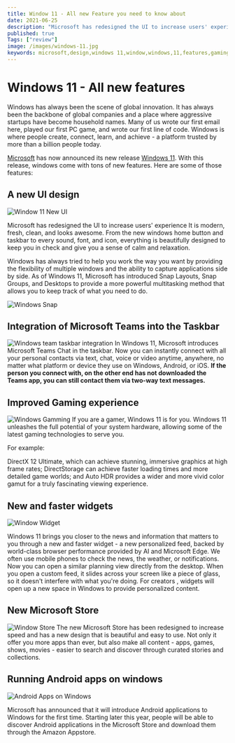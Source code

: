 ```yaml
---
title: Window 11 - All new Feature you need to know about
date: 2021-06-25
description: "Microsoft has redesigned the UI to increase users' experience of windows 11.From the new windows home button and taskbar to every sound, font, and icon, everything is beautifully designed to keep you in check and give you a sense of calm and relaxation."
published: true
Tags: ["review"]
image: /images/windows-11.jpg
keywords: microsoft,design,windows 11,window,windows,11,features,gaming,UI,user,experience,widget,store,android,app
---
```


# Windows 11 - All new features

Windows has always been the scene of global innovation. It has always been the backbone of global companies and a place where aggressive startups have become household names. Many of us wrote our first email here, played our first PC game, and wrote our first line of code. Windows is where people create, connect, learn, and achieve - a platform trusted by more than a billion people today.

[Microsoft](https://www.microsoft.com/en-in) has now announced its new release [Windows 11](https://www.microsoft.com/en-us/windows/windows-11). With this release, windows come with tons of new features. Here are some of those features:

## A new UI design

![Window 11 New UI](./windows-11-new-ui.webp)

Microsoft has redesigned the UI to increase users' experience It is modern, fresh, clean, and looks awesome. From the new windows home button and taskbar to every sound, font, and icon, everything is beautifully designed to keep you in check and give you a sense of calm and relaxation.

Windows has always tried to help you work the way you want by providing the flexibility of multiple windows and the ability to capture applications side by side. As of Windows 11, Microsoft has introduced Snap Layouts, Snap Groups, and Desktops to provide a more powerful multitasking method that allows you to keep track of what you need to do.

![Windows Snap ](./window-snap.webp)

## Integration of Microsoft Teams into the Taskbar

![Windows team taskbar integration](./windows-11-new-ui.webp)
In Windows 11, Microsoft introduces Microsoft Teams Chat in the taskbar. Now you can instantly connect with all your personal contacts via text, chat, voice or video anytime, anywhere, no matter what platform or device they use on Windows, Android, or iOS. **If the person you connect with, on the other end has not downloaded the Teams app, you can still contact them via two-way text messages.**

## Improved Gaming experience

![Windows Gamming](./windows-gaming.webp)
If you are a gamer, Windows 11 is for you. Windows 11 unleashes the full potential of your system hardware, allowing some of the latest gaming technologies to serve you.

For example:

DirectX 12 Ultimate, which can achieve stunning, immersive graphics at high frame rates; DirectStorage can achieve faster loading times and more detailed game worlds; and Auto HDR provides a wider and more vivid color gamut for a truly fascinating viewing experience.

## New and faster widgets

![Window Widget](./window-widget.webp)

Windows 11 brings you closer to the news and information that matters to you through a new and faster widget - a new personalized feed, backed by world-class browser performance provided by AI and Microsoft Edge. We often use mobile phones to check the news, the weather, or notifications. Now you can open a similar planning view directly from the desktop. When you open a custom feed, it slides across your screen like a piece of glass, so it doesn't interfere with what you're doing. For creators , widgets will open up a new space in Windows to provide personalized content.

## New Microsoft Store

![Window Store](./window-store.webp)
The new Microsoft Store has been redesigned to increase speed and has a new design that is beautiful and easy to use. Not only it offer you more apps than ever, but also make all content - apps, games, shows, movies - easier to search and discover through curated stories and collections.

## Running Android apps on windows

![Android Apps on Windows](./windows-android-app.webp)

Microsoft has announced that it will introduce Android applications to Windows for the first time. Starting later this year, people will be able to discover Android applications in the Microsoft Store and download them through the Amazon Appstore.
